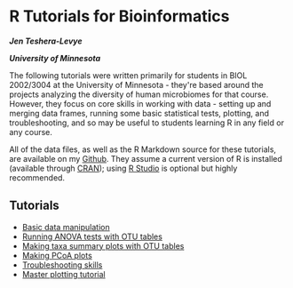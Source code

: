 # R Tutorials for Bioinformatics
***Jen Teshera-Levye***

***University of Minnesota***

The following tutorials were written primarily for students in BIOL 2002/3004 at the University of Minnesota - they're based around the projects analyzing the diversity of human microbiomes for that course. However, they focus on core skills in working with data - setting up and merging data frames, running some basic statistical tests, plotting, and troubleshooting, and so may be useful to students learning R in any field or any course.

All of the data files, as well as the R Markdown source for these tutorials, are available on my [Github](github.com/jlevye/teaching). They assume a current version of R is installed (available through [CRAN](https://cran.r-project.org/)); using [R Studio](https://www.rstudio.com/) is optional but highly recommended.

## Tutorials
 - [Basic data manipulation](alphadiversity.html)
 - [Running ANOVA tests with OTU tables](anova.html)
 - [Making taxa summary plots with OTU tables](taxasummary.html)
 - [Making PCoA plots](pcoa.html)
 - [Troubleshooting skills](troubleshooting.html)
 - [Master plotting tutorial](plotting.html)
